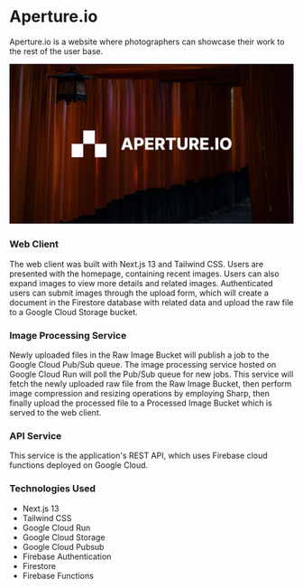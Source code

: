 # Aperture.io
Aperture.io is a website where photographers can showcase their work to the rest of the user base.

![Aperture.io branding image](https://github.com/Jpreet927/Aperture.io/blob/main/web-client/assets/branding/ApertureIO.jpg)

### Web Client
The web client was built with Next.js 13 and Tailwind CSS. Users are presented with the homepage, containing recent images. Users can also expand images to view more details and related images. Authenticated users can submit images through the upload form, which will create a document in the Firestore database with related data and upload the raw file to a Google Cloud Storage bucket.

### Image Processing Service
Newly uploaded files in the Raw Image Bucket will publish a job to the Google Cloud Pub/Sub queue. The image processing service hosted on Google Cloud Run will poll the Pub/Sub queue for new jobs. This service will fetch the newly uploaded raw file from the Raw Image Bucket, then perform image compression and resizing operations by employing Sharp, then finally upload the processed file to a Processed Image Bucket which is served to the web client.

### API Service
This service is the application's REST API, which uses Firebase cloud functions deployed on Google Cloud.

### Technologies Used
- Next.js 13
- Tailwind CSS
- Google Cloud Run
- Google Cloud Storage
- Google Cloud Pubsub
- Firebase Authentication
- Firestore
- Firebase Functions
